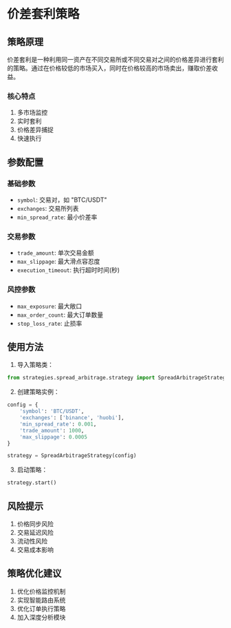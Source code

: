 # 价差套利策略

## 策略原理

价差套利是一种利用同一资产在不同交易所或不同交易对之间的价格差异进行套利的策略。通过在价格较低的市场买入，同时在价格较高的市场卖出，赚取价差收益。

### 核心特点

1. 多市场监控
2. 实时套利
3. 价格差异捕捉
4. 快速执行

## 参数配置

### 基础参数

- `symbol`: 交易对，如 "BTC/USDT"
- `exchanges`: 交易所列表
- `min_spread_rate`: 最小价差率

### 交易参数

- `trade_amount`: 单次交易金额
- `max_slippage`: 最大滑点容忍度
- `execution_timeout`: 执行超时时间(秒)

### 风控参数

- `max_exposure`: 最大敞口
- `max_order_count`: 最大订单数量
- `stop_loss_rate`: 止损率

## 使用方法

1. 导入策略类：
```python
from strategies.spread_arbitrage.strategy import SpreadArbitrageStrategy
```

2. 创建策略实例：
```python
config = {
    'symbol': 'BTC/USDT',
    'exchanges': ['binance', 'huobi'],
    'min_spread_rate': 0.001,
    'trade_amount': 1000,
    'max_slippage': 0.0005
}

strategy = SpreadArbitrageStrategy(config)
```

3. 启动策略：
```python
strategy.start()
```

## 风险提示

1. 价格同步风险
2. 交易延迟风险
3. 流动性风险
4. 交易成本影响

## 策略优化建议

1. 优化价格监控机制
2. 实现智能路由系统
3. 优化订单执行策略
4. 加入深度分析模块